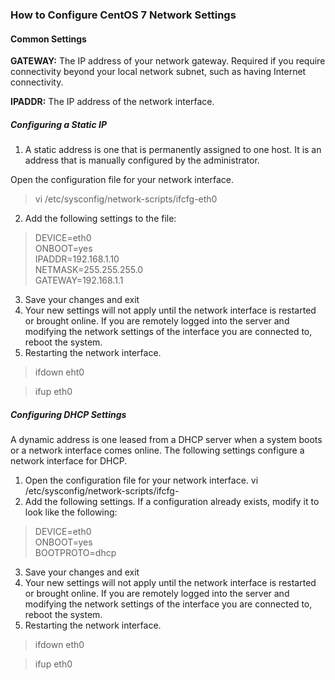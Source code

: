 ### How to Configure CentOS 7 Network Settings

#### Common Settings

**GATEWAY:** The IP address of your network gateway. Required if you require connectivity beyond your local network subnet, such as having Internet connectivity.

**IPADDR:** The IP address of the network interface.

##### Configuring a Static IP

1. A static address is one that is permanently assigned to one host. It is an address that is manually configured by the administrator.

Open the configuration file for your network interface.
    
   >vi /etc/sysconfig/network-scripts/ifcfg-eth0

2. Add the following settings to the file:

>DEVICE=eth0<br>
>ONBOOT=yes<br>
>IPADDR=192.168.1.10<br>
>NETMASK=255.255.255.0<br>
>GATEWAY=192.168.1.1<br>

3. Save your changes and exit
4. Your new settings will not apply until the network interface is restarted or brought online. If you are remotely logged into the server and modifying the network settings of the interface you are connected to, reboot the system.
5. Restarting the network interface.

>ifdown eht0

>ifup eth0

##### Configuring DHCP Settings
A dynamic address is one leased from a DHCP server when a system boots or a network interface comes online. The following settings configure a network interface for DHCP.

1. Open the configuration file for your network interface.
vi /etc/sysconfig/network-scripts/ifcfg-
2. Add the following settings. If a configuration already exists, modify it to look like the following:

>DEVICE=eth0<br>
ONBOOT=yes<br>
BOOTPROTO=dhcp


3. Save your changes and exit
4. Your new settings will not apply until the network interface is restarted or brought online. If you are remotely logged into the server and modifying the network settings of the interface you are connected to, reboot the system.
5. Restarting the network interface.

>ifdown eth0

>ifup eth0

